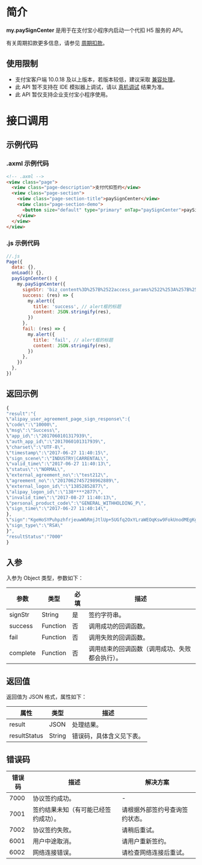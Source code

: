 
# 简介
**my.paySignCenter** 是用于在支付宝小程序内启动一个代扣 H5 服务的 API。

有关周期扣款更多信息，请参见 [周期扣款](https://opendocs.alipay.com/mini/006srl)。

## 使用限制

- 支付宝客户端 10.0.18 及以上版本，若版本较低，建议采取 [兼容处理](https://opendocs.alipay.com/mini/framework/compatibility)。
- 此 API 暂不支持在 IDE 模拟器上调试，请以 [真机调试](https://opendocs.alipay.com/mini/ide/remote-debug) 结果为准。
- 此 API 暂仅支持企业支付宝小程序使用。

# 接口调用

## 示例代码

### .axml 示例代码
```html
<!-- .axml -->
<view class="page">
  <view class="page-description">支付代扣签约</view>
  <view class="page-section">
    <view class="page-section-title">paySignCenter</view>
    <view class="page-section-demo">
      <button size="default" type="primary" onTap="paySignCenter">paySignCenter</button>
    </view>
  </view>
</view>
```

### .js 示例代码
```javascript
//.js
Page({
  data: {},
  onLoad() {},
  paySignCenter() {
    my.paySignCenter({
      signStr: 'biz_content%3D%257B%2522access_params%2522%253A%257B%2522channel%2522%253A%2522ALIPAYAPP%2522%257D%252C%2522external_agreement_no%2522%253A%2522xidong___2317%2522%252C%2522external_logon_id%2522%253A%252213852852877%2522%252C%2522personal_product_code%2522%253A%2522GENERAL_WITHHOLDING_P%2522%252C%2522product_code%2522%253A%2522GENERAL_WITHHOLDING%2522%252C%2522sign_scene%2522%253A%2522INDUSTRY%257CCARRENTAL%2522%252C%2522third_party_type%2522%253A%2522PARTNER%2522%257D%26sign%3Df3pjBDTRftOwXWnCqAMAnkBfGTFlcMmZI8hEgmV6uREZRXVDuLsSjD8WO%252FeZ1fjDG8GqVO9t1AN7q6yCUHKX%252Bw%252FE7efXwpVDWldr4iVuXDtNd3UJDJUiRJhIm6b73czWacVzm1XIery%252F2DyKI2y08tBf5NNWuQCC3d%252FITxziTl8%253D%26timestamp%3D2017-06-27%2B14%253A44%253A00%26sign_type%3DRSA%26notify_url%3Dhttp%253A%252F%252Fapi.test.alipay.net%252Fatinterface%252Freceive_notify.htm%26charset%3DUTF-8%26app_id%3D2017060101317939%26method%3Dalipay.user.agreement.page.sign%26return_url%3Dhttp%253A%252F%252Fapi.test.alipay.net%252Fatinterface%252Freceive_notify.htm%26version%3D1.0',
      success: (res) => {
        my.alert({
          title: 'success', // alert框的标题
          content: JSON.stringify(res),
        })
      },
      fail: (res) => {
        my.alert({
          title: 'fail', // alert框的标题
          content: JSON.stringify(res),
        })
      },
    })
  },
})
```

## 返回示例

```javascript
{
"result":"{
\"alipay_user_agreement_page_sign_response\":{
\"code\":\"10000\",
\"msg\":\"Success\",
\"app_id\":\"2017060101317939\",
\"auth_app_id\":\"2017060101317939\",
\"charset\":\"UTF-8\",
\"timestamp\":\"2017-06-27 11:40:15\",
\"sign_scene\":\"INDUSTRY|CARRENTAL\",
\"valid_time\":\"2017-06-27 11:40:13\",
\"status\":\"NORMAL\",
\"external_agreement_no\":\"test212\",
\"agreement_no\":\"20170627457298962889\",
\"external_logon_id\":\"13852852877\",
\"alipay_logon_id\":\"138****2877\",
\"invalid_time\":\"2017-08-27 11:40:13\",
\"personal_product_code\":\"GENERAL_WITHHOLDING_P\",
\"sign_time\":\"2017-06-27 11:40:14\",
},
\"sign":"KgeHoSYPuhpzhfrjeuwWbRmjJtlUp+5UGfq2OxYLraWEOqKsw9FokUnodMEgKgJK8=",
\"sign_type\":\"RSA\"
}",
"resultStatus":"7000"
}
```

## 入参
入参为 Object 类型，参数如下：

| **参数** | **类型** | **必填** | **描述** |
| --- | --- | --- | --- |
| signStr | String | 是 | 签约字符串。 |
| success | Function | 否 | 调用成功的回调函数。 |
| fail | Function | 否 | 调用失败的回调函数。 |
| complete | Function | 否 | 调用结束的回调函数（调用成功、失败都会执行）。 |


## 返回值
返回值为 JSON 格式，属性如下：

| **属性** | **类型** | **描述** |
| --- | --- | --- |
| result | JSON | 处理结果。 |
| resultStatus | String | 错误码，具体含义见下表。 |

## 错误码
| **错误码** | **描述** | **解决方案** |
| --- | --- | --- |
| 7000 | 协议签约成功。 | - |
| 7001 | 签约结果未知（有可能已经签约成功）。 | 请根据外部签约号查询签约状态。 |
| 7002 | 协议签约失败。 | 请稍后重试。 |
| 6001 | 用户中途取消。 | 请用户重新签约。 |
| 6002 | 网络连接错误。 | 请检查网络连接后重试。 |

